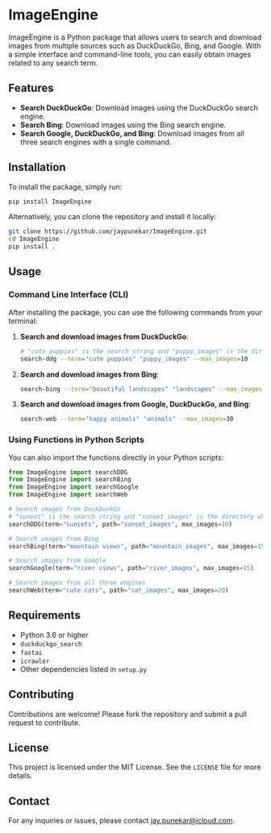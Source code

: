 # ImageEngine

ImageEngine is a Python package that allows users to search and download images from multiple sources such as DuckDuckGo, Bing, and Google. With a simple interface and command-line tools, you can easily obtain images related to any search term.

## Features

- **Search DuckDuckGo**: Download images using the DuckDuckGo search engine.
- **Search Bing**: Download images using the Bing search engine.
- **Search Google, DuckDuckGo, and Bing**: Download images from all three search engines with a single command.

## Installation

To install the package, simply run:


```bash
pip install ImageEngine
```

Alternatively, you can clone the repository and install it locally:

```bash
git clone https://github.com/jaypunekar/ImageEngine.git
cd ImageEngine
pip install .
```

## Usage

### Command Line Interface (CLI)

After installing the package, you can use the following commands from your terminal:

1. **Search and download images from DuckDuckGo**:

   ```bash
   # "cute puppies" is the search string and "puppy_images" is the directory where images will be stored
   search-ddg --term="cute puppies" "puppy_images" --max_images=10
   ```

2. **Search and download images from Bing**:

   ```bash
   search-bing --term="beautiful landscapes" "landscapes" --max_images=20
   ```

3. **Search and download images from Google, DuckDuckGo, and Bing**:

   ```bash
   search-web --term="happy animals" "animals" --max_images=30
   ```

### Using Functions in Python Scripts

You can also import the functions directly in your Python scripts:

```python
from ImageEngine import searchDDG
from ImageEngine import searchBing
from ImageEngine import searchGoogle
from ImageEngine import searchWeb

# Search images from DuckDuckGo
# "sunset" is the search string and "sunset_images" is the directory where images will be stored
searchDDG(term="sunsets", path="sunset_images", max_images=10)

# Search images from Bing
searchBing(term="mountain views", path="mountain_images", max_images=15)

# Search images from Google
searchGoogle(term="river views", path="river_images", max_images=15)

# Search images from all three engines
searchWeb(term="cute cats", path="cat_images", max_images=20)
```

## Requirements

- Python 3.6 or higher
- `duckduckgo_search`
- `fastai`
- `icrawler`
- Other dependencies listed in `setup.py`

## Contributing

Contributions are welcome! Please fork the repository and submit a pull request to contribute.

## License

This project is licensed under the MIT License. See the `LICENSE` file for more details.

## Contact

For any inquiries or issues, please contact [jay.punekar@icloud.com](mailto:jay.punekar@icloud.com).
